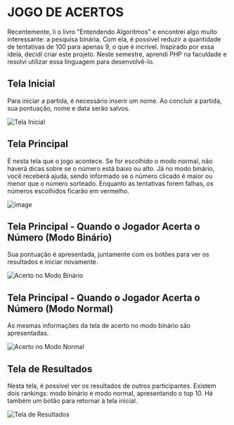 # JOGO DE ACERTOS

Recentemente, li o livro "Entendendo Algoritmos" e encontrei algo muito interessante: a pesquisa binária. Com ela, é possível reduzir a quantidade de tentativas de 100 para apenas 9, o que é incrível. Inspirado por essa ideia, decidi criar este projeto. Neste semestre, aprendi PHP na faculdade e resolvi utilizar essa linguagem para desenvolvê-lo.

## Tela Inicial
Para iniciar a partida, é necessário inserir um nome. Ao concluir a partida, sua pontuação, nome e data serão salvos.

![Tela Inicial](https://github.com/user-attachments/assets/cef634bc-7de2-41b7-9360-bb00f3aab957)

## Tela Principal
É nesta tela que o jogo acontece. Se for escolhido o modo normal, não haverá dicas sobre se o número está baixo ou alto. Já no modo binário, você receberá ajuda, sendo informado se o número clicado é maior ou menor que o número sorteado. Enquanto as tentativas forem falhas, os números escolhidos ficarão em vermelho.

![image](https://github.com/user-attachments/assets/2442097d-a666-47f9-8399-8822e0ab7f2a)

## Tela Principal - Quando o Jogador Acerta o Número (Modo Binário)
Sua pontuação é apresentada, juntamente com os botões para ver os resultados e iniciar novamente.

![Acerto no Modo Binário](https://github.com/user-attachments/assets/46b06418-0a13-46f3-9a9f-69ed361d305d)

## Tela Principal - Quando o Jogador Acerta o Número (Modo Normal)
As mesmas informações da tela de acerto no modo binário são apresentadas.

![Acerto no Modo Normal](https://github.com/user-attachments/assets/121b8024-aa02-431a-99ac-f79c6caf58f8)

## Tela de Resultados
Nesta tela, é possível ver os resultados de outros participantes. Existem dois rankings: modo binário e modo normal, apresentando o top 10. Há também um botão para retornar à tela inicial.

![Tela de Resultados](https://github.com/user-attachments/assets/2ea7766c-b3ba-4185-9563-2a8d2689d098)
